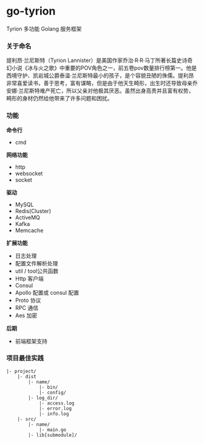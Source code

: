 # go-tyrion
Tyrion 多功能 Golang 服务框架

### 关于命名

提利昂·兰尼斯特（Tyrion Lannister）是美国作家乔治·R·R·马丁所著长篇史诗奇幻小说《冰与火之歌》中重要的POV角色之一，前五卷pov数量排行榜第一。他是西境守护、凯岩城公爵泰温·兰尼斯特最小的孩子，是个容貌丑陋的侏儒。提利昂非常喜爱读书，善于思考，富有谋略，但是由于他天生畸形，出生时还导致母亲乔安娜·兰尼斯特难产死亡，所以父亲对他极其厌恶。虽然出身高贵并且富有权势，畸形的身材仍然给他带来了许多问题和困扰。

### 功能

**命令行**
- cmd

**网络功能**
- http
- websocket
- socket

**驱动**
- MySQL
- Redis(Cluster)
- ActiveMQ
- Kafka
- Memcache

**扩展功能**
- 日志处理
- 配置文件解析处理
- util / tool公共函数
- Http 客户端
- Consul
- Apollo 配置或 consul 配置
- Proto 协议
- RPC 通信
- Aes 加密

**后期**
- 前端框架支持

### 项目最佳实践

```$xslt
|- project/
    |- dist
        |- name/
            |- bin/
            |- config/
        |- log_dir/
            |- access.log
            |- error.log
            |- info.log
    |- src/
        |- name/
            |- main.go
        |- lib[submodule]/
```
